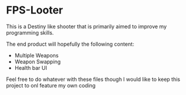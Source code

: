 # FPS-Looter
This is a Destiny like shooter that is primarily aimed to improve my programming skills.

The end product will hopefully the following content:
* Multiple Weapons
* Weapon Swapping
* Health bar UI

Feel free to do whatever with these files though I would like to keep this project to onl feature my own coding
